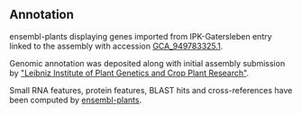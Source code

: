 **Annotation**
----------

ensembl-plants displaying genes imported from IPK-Gatersleben entry linked to the assembly with accession [GCA\_949783325.1](http://www.ebi.ac.uk/ena/data/view/GCA_949783325.1).

Genomic annotation was deposited along with initial assembly submission by ["Leibniz Institute of Plant Genetics and Crop Plant Research"](https://www.ipk-gatersleben.de/en/).

Small RNA features, protein features, BLAST hits and cross-references have been
computed by [ensembl-plants](https://plants.ensembl.org/info/genome/annotation/index.html).
